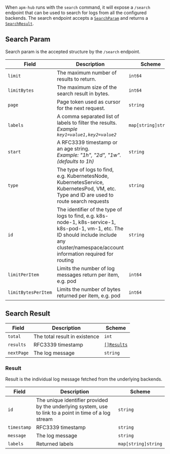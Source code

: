 When `apm-hub` runs with the `search` command, it will expose a `/search` endpoint that can be used to search for logs from all the configured backends. The search endpoint accepts a [`SearchParam`](#search-param) and returns a [`SearchResult`](#search-result).

## Search Param

Search param is the accepted structure by the `/search` endpoint.

| Field               | Description                                                                                                                                                                                    | Scheme              | Required   |
| ------------------- | ---------------------------------------------------------------------------------------------------------------------------------------------------------------------------------------------- | ------------------- | ---------- |
| `limit`             | The maximum number of results to return.                                                                                                                                                       | `int64`             | `optional` |
| `limitBytes`        | The maximum size of the search result in bytes.                                                                                                                                                | `int64`             | `optional` |
| `page`              | Page token used as cursor for the next request.                                                                                                                                                | `string`            | `optional` |
| `labels`            | A comma separated list of labels to filter the results.<br>_Example `key1=value1,key2=value2`_                                                                                                 | `map[string]string` | `optional` |
| `start`             | A RFC3339 timestamp or an age string.<br>_Example: "1h", "2d", "1w". (defaults to 1h)_                                                                                                         | `string`            | `optional` |
| `type`              | The type of logs to find, e.g. KubernetesNode, KubernetesService, KubernetesPod, VM, etc. Type and ID are used to route search requests                                                        | `string`            | `optional` |
| `id`                | The identifier of the type of logs to find, e.g. k8s-node-1, k8s-service-1, k8s-pod-1, vm-1, etc. The ID should include include any cluster/namespace/account information required for routing | `string`            | `optional` |
| `limitPerItem`      | Limits the number of log messages return per item, e.g. pod                                                                                                                                    | `int64`             | `optional` |
| `limitBytesPerItem` | Limits the number of bytes returned per item, e.g. pod                                                                                                                                         | `int64`             | `optional` |

## Search Result

| Field      | Description                   | Scheme                 |
| ---------- | ----------------------------- | ---------------------- |
| `total`    | The total result in existence | `int`                  |
| `results`  | RFC3339 timestamp             | [`[]Results`](#result) |
| `nextPage` | The log message               | `string`               |

### Result

Result is the individual log message fetched from the underlying backends.

| Field       | Description                                                                                             | Scheme              |
| ----------- | ------------------------------------------------------------------------------------------------------- | ------------------- |
| `id`        | The unique identifier provided by the underlying system, use to link to a point in time of a log stream | `string`            |
| `timestamp` | RFC3339 timestamp                                                                                       | `string`            |
| `message`   | The log message                                                                                         | `string`            |
| `labels`    | Returned labels                                                                                         | `map[string]string` |
